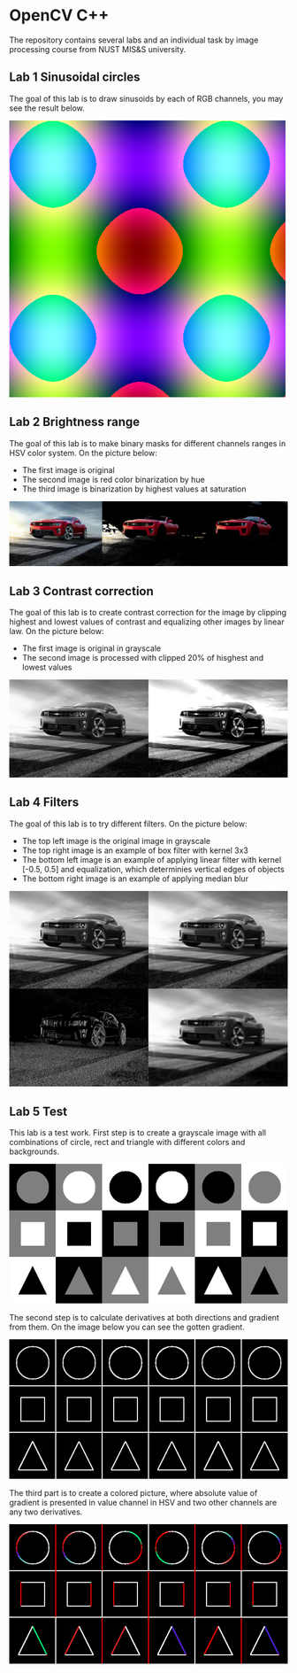 # OpenCV C++
The repository contains several labs and an individual task by image processing course from NUST MIS&S university.

## Lab 1 Sinusoidal circles
The goal of this lab is to draw sinusoids by each of RGB channels, you may see the result below.

![lab1](pictures/lab1.png)

## Lab 2 Brightness range
The goal of this lab is to make binary masks for different channels ranges in HSV color system. On the picture below:
- The first image is original
- The second image is red color binarization by hue
- The third image is binarization by highest values at saturation

![lab2](pictures/lab2.png)

## Lab 3 Contrast correction
The goal of this lab is to create contrast correction for the image by clipping highest and lowest values of contrast and equalizing other images by linear law. On the picture below:
- The first image is original in grayscale
- The second image is processed with clipped 20% of hisghest and lowest values

![lab3](pictures/lab3.png)

## Lab 4 Filters
The goal of this lab is to try different filters. On the picture below:
- The top left image is the original image in grayscale
- The top right image is an example of box filter with kernel 3x3
- The bottom left image is an example of applying linear filter with kernel [-0.5, 0.5] and equalization, which determinies vertical edges of objects
- The bottom right image is an example of applying median blur

![lab4](pictures/lab4.png)

## Lab 5 Test
This lab is a test work. First step is to create a grayscale image with all combinations of circle, rect and triangle with different colors and backgrounds.

![lab5_step1](pictures/lab5_source.png)

The second step is to calculate derivatives at both directions and gradient from them. On the image below you can see the gotten gradient.

![lab5_step1](pictures/lab5_gradient.png)

The third part is to create a colored picture, where absolute value of gradient is presented in value channel in HSV and two other channels are any two derivatives.

![lab5_step1](pictures/lab5_result.png)
